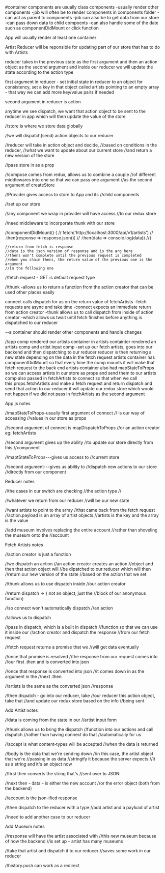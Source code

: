 #container components are usually class components
    -usually render other components
    -job will often be to render components in components folder
    -can act as parent to components
    -job can also be to get data from our store
    -can pass down data to child compoents
    -can also handle some of the date such as componentDidMount or click function

App will usually render at least one container

Artist Reducer will be reponsible for updating part of our store that has to do with Artists

reducer takes in the previous state as the first argument and then an action object as the second argument and inside our reducer we will update the state according to the action type

first argument in reducer - set initial state in reducer to an object for consistency, set a key in that object called artists pointing to an empty array - that way we can add more key/value pairs if needed

second argument in reducer is action

anytime we see dispatch, we want that action object to be sent to the reducer in app which will then update the value of the store

//store is where we store data globally

//we will dispatch(send) action objects to our reducer

//reducer will take in action object and decide, 
//based on conditions in the reducer,
//what we want to update about our current store 
//and return a new version of the store

//pass store in as a prop

//compose comes from redux, allows us to combine a couple 
//of different middlewares into one so that we can pass one argument
//as the second argument of createStore

//Provider gives access to store to App and its
//child components

//set up our store

//any component we wrap in provider will have access
//to our redux store

//need middleware to incorporate thunk with our store

//componentDidMount() {
  //  fetch('http://localhost:3000/api/v1/artists')
  //  .then(response => response.json()) 
  //  .then(data => console.log(data)) 
  //}

    //return from fetch is response
    //data is the json version of response and is the arg here
    //thens won't complete until the previous request is completed
    //when you chain thens, the return value of the previous one is the argument
    //in the following one

  //fetch request - GET is default request type

//thunk
    -allows us to return a function
        from the action creator
        that can be used other places
        easily

connect calls dispatch for us on the 
    return value of fetchArtists
    -fetch requests are async and    take time
    -connect expects an immediate return from action creator
    -thunk allows us to call dispatch
        from inside of action creator
    -which allows us twait            until fetch finishes before anything      is   dispatched to our reducer


--a container should render other components and handle changes 

//app comp rendered our artists container
    in artists containter rendered an
    artists comp and artist input comp
    -set up our fetch artists, goes into our backend and then dispatching to 
    our reducer
    reducer is then returning a new state 
    depending on the data in the fetch 
    request
    artists container has componentDidMount
    so that every time the comp mounts it will make that fetch request to the back end
    artists container also had mapStateToProps so we can access artists in our store as props and send 
    them to our artists comp
    also passed in fetchArtists to connect
    so that when we call this.props.fetchArtists and make a fetch request
    and return dispatch and send that action to our reducer it will update our
    redux store which would not happen if we did not pass in fetchArtists as the second argument

App.js notes

//mapStateToProps-usually first argument of connect
// is our way of accessing
//values in our store as props

//second argument of connect is mapDispatchToProps
//or an action creator eg: fetchArtists

//second argument gives up the ability
//to update our store directly from this
//component

//maptStateToProps---gives us access to 
//current store

//second argument---gives us ability to 
//dispatch new actions to our store
//directly from our component

Reducer notes


//the cases in our switch are checking 
//the action type
//

//whatever we return from our reducer
//will be our new state

//want artists to point to the array 
//that came back from the fetch request
//action.payload is an array of artist objects
//artists is the key and the array is the value

//add museum involves replacing the entire account
//rather than shoveling the museum onto the 
//account

Fetch Artists notes

//action creator is just a function

//we dispatch an action 
//an action creator creates an action
//object and then that action object will 
//be dipatched to our reducer which will then
//return our new version of the state
//based on the action that we set

//thunk allows us to use dispatch inside
//our action creator

//return dispatch => { not an object, just the
//block of our anonymous function}

//so connect won't automatically dispatch
//an action 

//allows us to dispatch 

//pass in dispatch, which is a built in dispatch
//function so that we can use it inside our
//action creator and dispatch the response
//from our fetch request

//fetch request returns a promise that we
//will get data eventually

//once that promise is resolved
//the response from our request comes into 
//our first .then and is converted into json

//once that response is converted into json
//it comes down in as the argument in the 
//next .then

//artists is the same as the converted json
//response

//then dispatch - go into our reducer, take
//our reducer this action object, take that
//and update our redux store based on the info
//being sent

Add Artist notes

//data is coming from the state in our 
//artist input form

//thunk allows us to bring the dispatch 
//function into our actions and call dispatch
//rather than having connect do that 
//automatically for us

//accept is what content-types will be accepted
//when the data is returned

//body is the data that we're sending down
//in this case, the artist object that we're
//passing in as data
//stringify it because the server expects
//it as a string and it's an object now

//first then converts the string that's
//sent over to JSON

//next then - data - is either the new account
//or the error object (both from the backend)

//account is the json-ified response

//then dispatch to the reducer with a type 
//add artist and a payload of artist

//need to add another case to our reducer

Add Museum notes

//response will have the artist associated with
//this new museum because of how the backend 
//is set up - artist has many museums

//take that artist and dispatch it to our reducer
//saves some work in our reducer

//history.push can work as a redirect 







